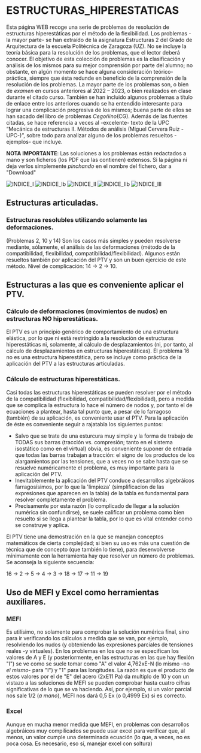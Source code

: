 # ESTRUCTURAS_HIPERESTATICAS
Esta página WEB recoge una serie de problemas de resolución de estructuras hiperestáticas por el método de la flexibilidad. Los problemas -la mayor parte- se han extraído de la asignatura Estructuras 2 del Grado de Arquitectura de la escuela Politécnica de Zaragoza (UZ).
No se incluye la teoría básica para la resolución de los problemas, que el lector deberá conocer. El objetivo de esta colección de problemas es la clasificación y análisis de los mismos para su mejor comprensión por parte del alumno; no obstante, en algún momento se hace alguna consideración teórico-práctica, siempre que ésta redunde en beneficio de la comprensión de la resolución de los problemas. 
La mayor parte de los problemas son, o bien de _examen_ en cursos anteriores al 2022 – 2023, o bien realizados en clase durante el citado curso. También se han incluido algunos problemas a título de enlace entre los anteriores cuando se ha entendido interesante para lograr una complicación progresiva de los mismos; buena parte de ellos se han sacado del libro de problemas _Cegoñino_(CG).
Además de las fuentes citadas, se hace referencia a veces al -excelente- texto de la UPC “Mecánica de estructuras II. Métodos de análisis (Miguel Cervera Ruiz -UPC-)”, sobre todo para analizar alguno de los problemas resueltos -ejemplos- que incluye.

**NOTA IMPORTANTE**: Las soluciones a los problemas están redactados a mano y son ficheros (los PDF que las contienen) extensos. Si la página ni deja verlos simplemente _pinchando_ en el nombre del fichero, dar a "Download" 


![INDICE_I](https://user-images.githubusercontent.com/64075009/218720476-a7913e48-b19f-4b49-83da-325d4476bcbc.jpg)
![INDICE_Ib](https://user-images.githubusercontent.com/64075009/218721461-33e98d48-dd33-4aa3-b13d-b72f93ed4673.jpg)
![INDICE_II](https://user-images.githubusercontent.com/64075009/218722984-df270c18-3aed-41fd-84d1-774827b33e14.jpg)
![INDICE_IIb](https://user-images.githubusercontent.com/64075009/218722998-338de010-d793-4cc1-95cc-363ca8cb4bdd.jpg)
![INDICE_III](https://user-images.githubusercontent.com/64075009/218723017-c45970d5-b479-4d98-8367-132c48b99940.jpg)

## Estructuras articuladas.
### Estructuras resolubles utilizando solamente las deformaciones.
(Problemas 2, 10 y 14)
Son los casos más simples y pueden resolverse mediante, sólamente, el análisis de las deformaciones (método de la compatibilidad, flexibilidad, compatibilidad/flexibilidad). Algunos están resueltos también por aplicación del PTV y son un buen ejercicio de este método.
Nivel de complicación:
14 → 2 → 10. 


## Estructuras a las que es conveniente aplicar el PTV.
### Cálculo de deformaciones (movimientos de nudos) en estructuras NO hiperestáticas.
El PTV es un principio genérico de comportamiento de una estructura elástica, por lo que ni está restringido a la resolución de estructuras hiperestáticas ni, solamente, al cálculo de desplazamientos (ni, por tanto, al cálculo de desplazamientos en estructuras hiperestáticas).
El problema 16 no es una estructura hiperestática, pero se incluye como práctica de la aplicación del PTV a las estructuras articuladas.

### Cálculo de estructuras hiperestáticas.
Casi todas las estructuras hiperestáticas se pueden resolver por el método de la compatibilidad (flexibilidad, compatibilidad/flexibilidad), pero a medida que se complica la estructura lo hace el número de nodos y, por tanto el de ecuaciones a plantear, hasta tal punto que, a pesar de lo farragoso (también) de su aplicación, es conveniente usar el PTV.
Para la aplicación de éste es conveniente seguir a rajatabla los siguientes puntos:
- Salvo que se trate de una esturcura muy simple y la forma de trabajo de TODAS sus barras (tracción vs. compresión; tanto en el sistema isostático como en el virtual) obvia, es conveniente suponer de entrada que todas las barras trabajan a tracción: el signo de los productos de los alargamientos por las tensiones, que a veces no se sabe hasta que se resuelve numéricamente el problema, es muy importante para la aplicación del PTV.
- Inevitablemente la aplicación del PTV conduce a desarrollos algebráicos farragosísimos, por lo que la 'limpieza' (simplificacion de las expresiones que aparecen en la tabla) de la tabla es fundamental para resolver completamente el problema.
- Precisamente por esta razón (lo complicado de llegar a la solución numérica sin confundirse), se suele calificar un problema como bien resuelto si se llega a plantear la tabla, por lo que es vital entender como se construye y aplica.

El PTV tiene una demostración en la que se manejan conceptos matemáticos de cierta complejidad; si bien su uso es más una cuestión de técnica que de concepto (que también lo tiene), para desenvolverse mínimamente con la herramienta hay que resolver un número de problemas. Se aconseja la siguiente secuencia:

16 → 2 → 5 → 4 → 3 → 18 → 17 → 11 → 19


## Uso de MEFI y Excel como herramientas auxiliares.

### MEFI
Es utilísimo, no solamente para comprobar la solución numérica final, sino para ir verificando los cálculos a medida que se van, por ejemplo, resolviendo los nudos (y obteniendo las expresiones parciales de tensiones reales -y virtuales).
En los problemas en los que no se especifican los valores de A y E (y posteriormente, en las estructuras en las que hay flexión "I") se ve como se suele tomar como "A" el valor 4,762xE-N (lo mismo -no _el mismo_- para "I") y "1" para las longitudes. La razón es que el producto de estos valores por el de "E" del acero (2xE11 Pa) da multiplo de 10 y con un vistazo a las soluciones de MEFI se pueden comprobar hasta cuatro cifras significativas de lo que se va haciendo. Así, por ejemplo, si un valor parcial nos sale 1/2 (_a mano_), MEFI nos dará 0,5 Ex (o 0,4999 Ex) si es correcto.

### Excel
Aunque en mucha menor medida que MEFI, en problemas con desarrollos algebráicos muy compilicados se puede usar excel para verificar que, al menos, un valor cumple una determinada ecuación (lo que, a veces, no es poca cosa. Es necesario, eso sí, manejar excel con soltura)

